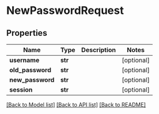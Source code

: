 # NewPasswordRequest

## Properties
Name | Type | Description | Notes
------------ | ------------- | ------------- | -------------
**username** | **str** |  | [optional] 
**old_password** | **str** |  | [optional] 
**new_password** | **str** |  | [optional] 
**session** | **str** |  | [optional] 

[[Back to Model list]](../README.md#documentation-for-models) [[Back to API list]](../README.md#documentation-for-api-endpoints) [[Back to README]](../README.md)


